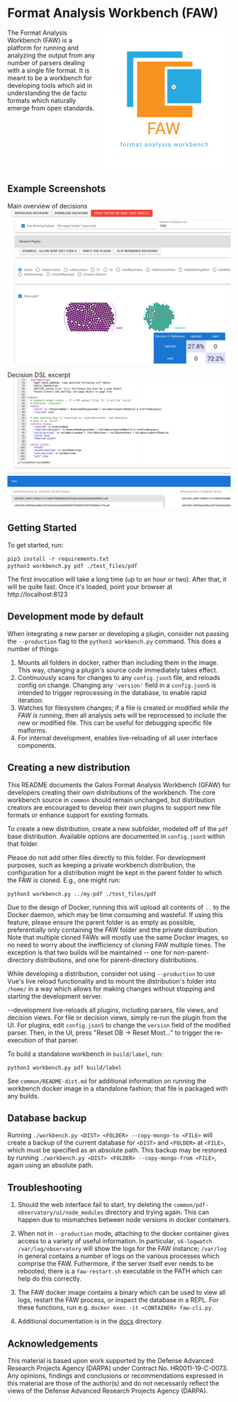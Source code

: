 # Format Analysis Workbench (FAW)

<img src="./docs/logo/original.png" width="300px" align="right"/>

The Format Analysis Workbench (FAW) is a platform for running and analyzing the
output from any number of parsers dealing with a single file format. It is meant
to be a workbench for developing tools which aid in understanding the de facto
formats which naturally emerge from open standards.

<br clear="right" />

## Example Screenshots

Main overview of decisions
![Main overview](./docs/readme/screenshot-main.png)

Decision DSL excerpt
![DSL excerpt](./docs/readme/screenshot-dsl.png)

## Getting Started

To get started, run:

    pip3 install -r requirements.txt
    python3 workbench.py pdf ./test_files/pdf

The first invocation will take a long time (up to an hour or two). After that,
it will be quite fast. Once it's loaded, point your browser at
http://localhost:8123

## Development mode by default

When integrating a new parser or developing a plugin, consider not passing the `--production`
flag to the `python3 workbench.py` command. This does a number of things:

1. Mounts all folders in docker, rather than including them in the image. This
   way, changing a plugin's source code immediately takes effect.
2. Continuously scans for changes to any `config.json5` file, and reloads config
   on change. Changing any `'version'` field in a `config.json5` is intended to
   trigger reprocessing in the database, to enable rapid iteration.
3. Watches for filesystem changes; if a file is created or modified _while the
   FAW is running_, then all analysis sets will be reprocessed to include the
   new or modified file. This can be useful for debugging specific file malforms.
4. For internal development, enables live-reloading of all user interface
   components.

## Creating a new distribution

This README documents the Galois Format Analysis Workbench (GFAW) for developers
creating their own distributions of the workbench. The core workbench source
in `common` should remain unchanged, but distribution creators are encouraged to
develop their own plugins to support new file formats or enhance support for
existing formats.

To create a new distribution, create a new subfolder, modeled off of the `pdf`
base distribution. Available options are documented in `config.json5` within
that folder.

Please do not add other files directly to this folder. For development purposes,
such as keeping a private workbench distribution, the configuration for a
distribution might be kept in the parent folder to which the FAW is cloned.
E.g., one might run:

    python3 workbench.py ../my-pdf ./test_files/pdf

Due to the design of Docker, running this will upload all contents of `..` to
the Docker daemon, which may be time consuming and wasteful. If using this
feature, please ensure the parent folder is as empty as possible, preferentially
only containing the FAW folder and the private distribution. Note that multiple
cloned FAWs will mostly use the same Docker images, so no need to worry about the
inefficiency of cloning FAW multiple times. The exception is that two builds
will be maintained -- one for non-parent-directory distributions, and one for
parent-directory distributions.

While developing a distribution, consider not using `--production` to use Vue's
live reload functionality and to mount the distribution's folder into
`/home/` in a way which allows for making changes without stopping and starting
the development server.

--development live-reloads all plugins, including parsers, file views, and
decision views. For file or decision views, simply re-run the plugin from the
UI. For plugins, edit `config.json5` to change the `version` field of the
modified parser. Then, in the UI, press "Reset DB -> Reset Most..." to trigger
the re-execution of that parser.

To build a standalone workbench in `build/label`, run:

    python3 workbench.py pdf build/label

See `common/README-dist.md` for additional information on running the workbench
docker image in a standalone fashion; that file is packaged with any builds.

## Database backup

Running `./workbench.py <DIST> <FOLDER> --copy-mongo-to <FILE>` will create a
backup of the current database for `<DIST>` and `<FOLDER>` at `<FILE>`, which
must be specified as an absolute path. This backup may be restored by running
`./workbench.py <DIST> <FOLDER> --copy-mongo-from <FILE>`, again using an
absolute path.

## Troubleshooting

1. Should the web interface fail to start, try deleting
  the `common/pdf-observatory/ui/node_modules` directory and trying again. This
  can happen due to mismatches between node versions in docker containers.

2. When not in `--production` mode, attaching to the docker container gives access to
  a variety of useful information. In particular, `s6-logwatch /var/log/observatory`
  will show the logs for the FAW instance; `/var/log` in general contains a
  number of logs on the various processes which comprise the FAW. Futhermore,
  if the server itself ever needs to be rebooted, there is a `faw-restart.sh`
  executable in the PATH which can help do this correctly.

3. The FAW docker image contains a binary which can be used to view all logs,
  restart the FAW process, or inspect the database in a REPL. For these functions,
  run e.g. `docker exec -it <CONTAINER> faw-cli.py`.

4. Additional documentation is in the [docs](docs) directory.

## Acknowledgements

This material is based upon work supported by the Defense Advanced Research 
Projects Agency (DARPA) under Contract No. HR0011-19-C-0073. Any opinions, 
findings and conclusions or recommendations expressed in this material are those 
of the author(s) and do not necessarily reflect the views of the Defense Advanced 
Research Projects Agency (DARPA).
